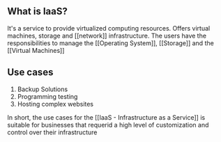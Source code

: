 
## What is IaaS?

It's a service to provide virtualized computing resources. Offers virtual machines, storage and [[network]] infrastructure. The users have the responsibilities to manage the [[Operating System]], [[Storage]] and the [[Virtual Machines]]

## Use cases

1. Backup Solutions
2. Programming testing
3. Hosting complex websites

In short, the use cases for the [[IaaS - Infrastructure as a Service]] is suitable for businesses that requerid a high level of customization and control over their infrastructure
